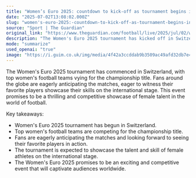 ```yaml
---
title: "Women’s Euro 2025: countdown to kick-off as tournament begins in Switzerland – live"
date: "2025-07-02T13:08:02.000Z"
slug: "women's-euro-2025:-countdown-to-kick-off-as-tournament-begins-in-switzerland-live"
source: "Sport | The Guardian"
original_link: "https://www.theguardian.com/football/live/2025/jul/02/womens-euro-2025-countdown-to-kick-off-as-tournament-begins-in-switzerland-live"
description: "The Women's Euro 2025 tournament has kicked off in Switzerland, featuring top women's football teams competing for the championship title. Fans are excited to see their favorite players showcase their skills on the international stage. The tournament is expected to be a thrilling and competitive display of female talent in the world of football, captivating audiences worldwide."
mode: "summarize"
used_openai: "true"
image: "https://i.guim.co.uk/img/media/4f42a3ccddab9b3509ac49afd32db7e4d532655f/0_0_5775_4620/master/5775.jpg?width=1200&height=630&quality=85&auto=format&fit=crop&overlay-align=bottom%2Cleft&overlay-width=100p&overlay-base64=L2ltZy9zdGF0aWMvb3ZlcmxheXMvdGctbGl2ZS5wbmc&enable=upscale&s=f2e15c205b41d3eb89aa72a9559752bf"
---
```


The Women's Euro 2025 tournament has commenced in Switzerland, with top women's football teams vying for the championship title. Fans around the globe are eagerly anticipating the matches, eager to witness their favorite players showcase their skills on the international stage. This event promises to be a thrilling and competitive showcase of female talent in the world of football.

Key takeaways:
- Women's Euro 2025 tournament has begun in Switzerland.
- Top women's football teams are competing for the championship title.
- Fans are eagerly anticipating the matches and looking forward to seeing their favorite players in action.
- The tournament is expected to showcase the talent and skill of female athletes on the international stage.
- The Women's Euro 2025 promises to be an exciting and competitive event that will captivate audiences worldwide.
